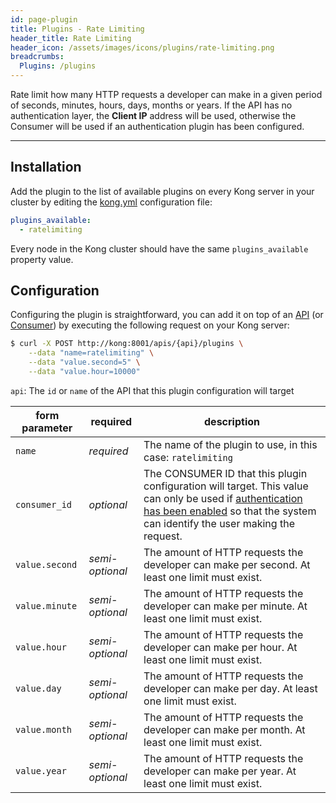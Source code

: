 ```yaml
---
id: page-plugin
title: Plugins - Rate Limiting
header_title: Rate Limiting
header_icon: /assets/images/icons/plugins/rate-limiting.png
breadcrumbs:
  Plugins: /plugins
---
```


Rate limit how many HTTP requests a developer can make in a given period of seconds, minutes, hours, days, months or years. If the API has no authentication layer, the **Client IP** address will be used, otherwise the Consumer will be used if an authentication plugin has been configured.

----

## Installation

Add the plugin to the list of available plugins on every Kong server in your cluster by editing the [kong.yml][configuration] configuration file:

```yaml
plugins_available:
  - ratelimiting
```

Every node in the Kong cluster should have the same `plugins_available` property value.

## Configuration

Configuring the plugin is straightforward, you can add it on top of an [API][api-object] (or [Consumer][consumer-object]) by executing the following request on your Kong server:

```bash
$ curl -X POST http://kong:8001/apis/{api}/plugins \
    --data "name=ratelimiting" \
    --data "value.second=5" \
    --data "value.hour=10000"
```

`api`: The `id` or `name` of the API that this plugin configuration will target

form parameter | required        | description
---            | ---             | ---
`name`         | *required*      | The name of the plugin to use, in this case: `ratelimiting`
`consumer_id`  | *optional*      | The CONSUMER ID that this plugin configuration will target. This value can only be used if [authentication has been enabled][faq-authentication] so that the system can identify the user making the request.
`value.second` | *semi-optional* |  The amount of HTTP requests the developer can make per second. At least one limit must exist.
`value.minute` | *semi-optional* |  The amount of HTTP requests the developer can make per minute. At least one limit must exist.
`value.hour`   | *semi-optional* |  The amount of HTTP requests the developer can make per hour. At least one limit must exist.
`value.day`    | *semi-optional* |  The amount of HTTP requests the developer can make per day. At least one limit must exist.
`value.month`  | *semi-optional* |  The amount of HTTP requests the developer can make per month. At least one limit must exist.
`value.year`   | *semi-optional* |  The amount of HTTP requests the developer can make per year. At least one limit must exist.

[api-object]: /docs/{{site.data.kong_latest.release}}/admin-api/#api-object
[configuration]: /docs/{{site.data.kong_latest.release}}/configuration
[consumer-object]: /docs/{{site.data.kong_latest.release}}/admin-api/#consumer-object
[faq-authentication]: /about/faq/#how-can-i-add-an-authentication-layer-on-a-microservice/api?
